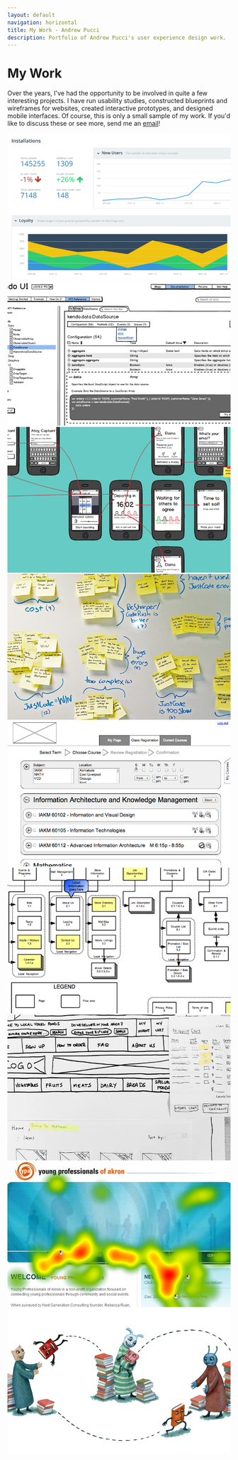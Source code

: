 ```yaml
---
layout: default
navigation: horizontal
title: My Work - Andrew Pucci
description: Portfolio of Andrew Pucci's user experience design work.
---
```

# My Work

Over the years, I've had the opportunity to be involved in quite a few interesting projects. I have run usability studies, constructed blueprints and wireframes for websites, created interactive prototypes, and designed mobile interfaces. Of course, this is only a small sample of my work. If you'd like to discuss these or see more, send me an [email](mailto:andrew@andrewpucci.com)!

<div class="thumbnails">
    <div class="artifact"><div class="artifactInner"><a href="/work/visual-design-of-telerik-analytics"><img src="/img/analytics-design.png" alt="Visual Design of Telerik Analytics" title="Visual Design of Telerik Analytics"></a></div></div>
    <div class="artifact"><div class="artifactInner"><a href="/work/improving-telerik-product-documentation"><img src="/img/kendoui-docs.png" alt="Improving Telerik Product Documentation" title="Improving Telerik Product Documentation"></a></div></div>
    <div class="artifact"><div class="artifactInner"><a href="/work/lunchboat-mobile-app-interaction-flow"><img src="/img/lunchboat-interactionflow.png" alt="LunchBoat Mobile App Interaction Flow" title="LunchBoat Mobile App Interaction Flow"></a></div></div>
    <div class="artifact"><div class="artifactInner"><a href="/work/understanding-justcode-users"><img src="/img/improving-justcode.png" alt="Understanding JustCode Users" title="Understanding JustCode Users"></a></div></div>
    <div class="artifact"><div class="artifactInner"><a href="/work/revamping-course-registration"><img src="/img/course-selection.png" alt="Revamping Course Registration" title="Revamping Course Registration"></a></div></div>
    <div class="artifact"><div class="artifactInner"><a href="/work/carnation-city-mall-blueprints"><img src="/img/carnation-blueprint.png" alt="Carnation City Mall Blueprints" title="Carnation City Mall Blueprints"></a></div></div>
    <div class="artifact"><div class="artifactInner"><a href="/work/local-yokel-foods-paper-prototype"><img src="/img/paper-prototype.png" alt="Local Yokel Foods Paper Prototype" title="Local Yokel Foods Paper Prototype"></a></div></div>
    <div class="artifact"><div class="artifactInner"><a href="/work/young-professionals-of-akron-usability-study"><img src="/img/ypa-eyetracking.png" alt="Young Professionals of Akron Usability Study" title="Young Professionals of Akron Usability Study"></a></div></div>
    <div class="artifact"><div class="artifactInner"><a href="/work/bookmooch-social-networking-survey"><img src="/img/bookmooch-survey.png" alt="BookMooch Social Networking Survey" title="BookMooch Social Networking Survey"></a></div></div>
</div>